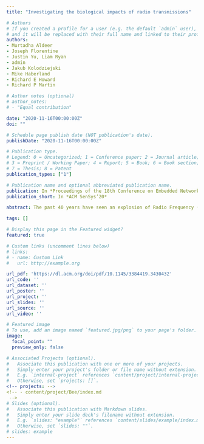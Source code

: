 ```yaml
---
title: "Investigating the biological impacts of radio transmissions"

# Authors
# If you created a profile for a user (e.g. the default `admin` user), write the username (folder name) here 
# and it will be replaced with their full name and linked to their profile.
authors:
- Murtadha Aldeer
- Joseph Florentine
- Justin Yu, Liam Ryan
- admin
- Jakub Kolodziejski
- Mike Haberland
- Richard E Howard
- Richard P Martin

# Author notes (optional)
# author_notes:
# - "Equal contribution"

date: "2020-11-16T00:00:00Z"
doi: ""

# Schedule page publish date (NOT publication's date).
publishDate: "2020-11-16T00:00:00Z"

# Publication type.
# Legend: 0 = Uncategorized; 1 = Conference paper; 2 = Journal article;
# 3 = Preprint / Working Paper; 4 = Report; 5 = Book; 6 = Book section;
# 7 = Thesis; 8 = Patent
publication_types: ["1"]

# Publication name and optional abbreviated publication name.
publication: In *Proceedings of the 18th Conference on Embedded Networked Sensor Systems*
publication_short: In *ACM SenSys’20*

abstract: The past 40 years have seen an explosion of Radio Frequency (RF) transmitters, which motivates understanding their impacts on the natural world. The European honeybee, Apis Mellifera, has been shown to sense the Earth's magnetic field. Human Radio Frequency (RF) transmitters alter this field. For example, recent work demonstrated that human-created RF interferes with the common robin's ability to orient themselves. This work proposes an experimental design to determine if honeybees can sense RF transmissions in frequencies from 1 MHz (AM radio) to 6 GHz (WiFi). We deployed a custom-designed RF bee feeder near bee hives to test honeybees' RF sensing ability.

tags: []

# Display this page in the Featured widget?
featured: true

# Custom links (uncomment lines below)
# links:
# - name: Custom Link
#   url: http://example.org

url_pdf: 'https://dl.acm.org/doi/pdf/10.1145/3384419.3430432'
url_code: ''
url_dataset: ''
url_poster: ''
url_project: ''
url_slides: ''
url_source: ''
url_video: ''

# Featured image
# To use, add an image named `featured.jpg/png` to your page's folder. 
image:
  focal_point: ""
  preview_only: false

# Associated Projects (optional).
#   Associate this publication with one or more of your projects.
#   Simply enter your project's folder or file name without extension.
#   E.g. `internal-project` references `content/project/internal-project/index.md`.
#   Otherwise, set `projects: []`.
<!-- projects: -->
<!-- - content/project/Bee/index.md
 -->
# Slides (optional).
#   Associate this publication with Markdown slides.
#   Simply enter your slide deck's filename without extension.
#   E.g. `slides: "example"` references `content/slides/example/index.md`.
#   Otherwise, set `slides: ""`.
# slides: example
---
```

<!-- 
{{% callout note %}}
Click the *Cite* button above to demo the feature to enable visitors to import publication metadata into their reference management software.
{{% /callout %}} -->


